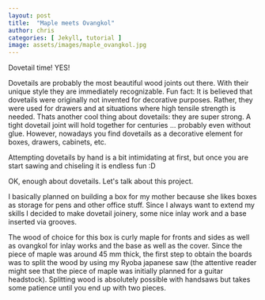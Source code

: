```yaml
---
layout: post
title:  "Maple meets Ovangkol"
author: chris
categories: [ Jekyll, tutorial ]
image: assets/images/maple_ovangkol.jpg
---
```

Dovetail time! YES! 

Dovetails are probably the most beautiful wood joints out there. With their unique style they are immediately recognizable. Fun fact: It is believed that dovetails were originally not invented for decorative purposes. Rather, they were used for drawers and at situations where high tensile strength is needed. Thats another cool thing about dovetails: they are super strong. A tight dovetail joint will hold together for centuries ... probably even without glue. However, nowadays you find dovetails as a decorative element for boxes, drawers, cabinets, etc.

Attempting dovetails by hand is a bit intimidating at first, but once you are start sawing and chiseling it is endless fun :D 

OK, enough about dovetails. Let's talk about this project.

I basically planned on building a box for my mother because she likes boxes as storage for pens and other office stuff. Since I always want to extend my skills I decided to make dovetail joinery, some nice inlay work and a base inserted via grooves. 

The wood of choice for this box is curly maple for fronts and sides as well as ovangkol for inlay works and the base as well as the cover. Since the piece of maple was around 45 mm thick, the first step to obtain the boards was to split the wood by using my Ryoba japanese saw (the attentive reader might see that the piece of maple was initially planned for a guitar headstock). Splitting wood is absolutely possible with handsaws but takes some patience until you end up with two pieces.